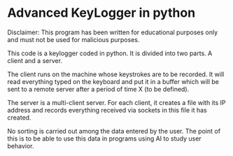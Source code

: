 # Advanced KeyLogger in python

Disclaimer: This program has been written for educational purposes only and must not be used for malicious purposes. 

This code is a keylogger coded in python. It is divided into two parts. A client and a server. 

The client runs on the machine whose keystrokes are to be recorded. It will read everything typed on the keyboard and put it in a buffer which will be sent to a remote server after a period of time X (to be defined). 

The server is a multi-client server. For each client, it creates a file with its IP address and records everything received via sockets in this file it has created. 

No sorting is carried out among the data entered by the user. The point of this is to be able to use this data in programs using AI to study user behavior.  
